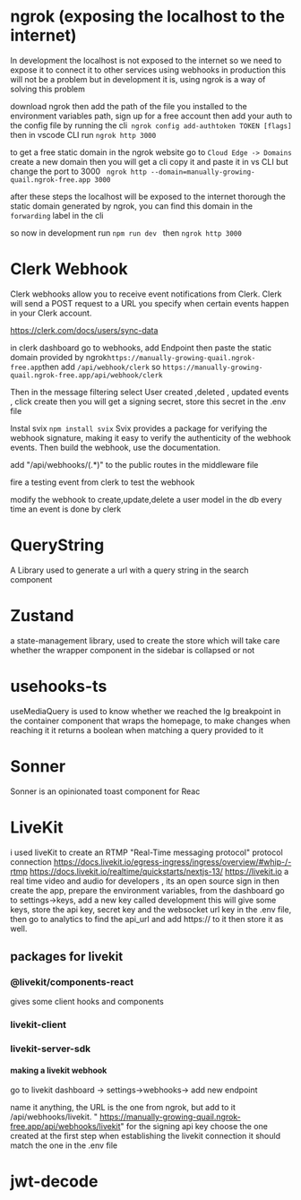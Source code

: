 # ngrok (exposing the localhost to the internet)

In development the localhost is not exposed to the internet so we need to expose it to connect it to other services using webhooks
in production this will not be a problem but in development it is,
using ngrok is a way of solving this problem

download ngrok then add the path of the file you installed to the environment variables path, sign up for a free account then add your auth to the config file by running the cli` ngrok config add-authtoken TOKEN [flags]`
then in vscode CLI run `ngrok http 3000`

to get a free static domain in the ngrok website go to `Cloud Edge -> Domains `create a new domain then you will get a cli copy it and paste it in vs CLI but change the port to 3000
` ngrok http --domain=manually-growing-quail.ngrok-free.app 3000`

after these steps the localhost will be exposed to the internet thorough the static domain generated by ngrok, you can find this domain in the `forwarding` label in the cli

so now in development run `npm run dev ` then `ngrok http 3000`

# Clerk Webhook

Clerk webhooks allow you to receive event notifications from Clerk. Clerk will send a POST request to a URL you specify when certain events happen in your Clerk account.

https://clerk.com/docs/users/sync-data

in clerk dashboard go to webhooks, add Endpoint then paste the static domain provided by ngrok`https://manually-growing-quail.ngrok-free.app`then add `/api/webhook/clerk` so `https://manually-growing-quail.ngrok-free.app/api/webhook/clerk`

Then in the message filtering select User created ,deleted , updated events , click create then you will get a signing secret, store this secret in the .env file

Instal svix `npm install svix`
Svix provides a package for verifying the webhook signature, making it easy to verify the authenticity of the webhook events.
Then build the webhook, use the documentation.

add "/api/webhooks/(.\*)" to the public routes in the middleware file

fire a testing event from clerk to test the webhook

modify the webhook to create,update,delete a user model in the db every time an event is done by clerk

# QueryString

A Library used to generate a url with a query string in the search component

# Zustand

a state-management library, used to create the store which will take care whether the wrapper component in the sidebar is collapsed or not

# usehooks-ts

useMediaQuery is used to know whether we reached the lg breakpoint in the container component that wraps the homepage, to make changes when reaching it
it returns a boolean when matching a query provided to it

# Sonner

Sonner is an opinionated toast component for Reac

# LiveKit

i used liveKit to create an RTMP "Real-Time messaging protocol" protocol connection
https://docs.livekit.io/egress-ingress/ingress/overview/#whip-/-rtmp
https://docs.livekit.io/realtime/quickstarts/nextjs-13/
https://livekit.io
a real time video and audio for developers , its an open source
sign in then create the app, prepare the environment variables, from the dashboard go to settings->keys, add a new key called development this will give some keys, store the api key, secret key and the websocket url key in the .env file, then go to analytics to find the api_url and add https:// to it then store it as well.

## packages for livekit

### @livekit/components-react

gives some client hooks and components

### livekit-client

### livekit-server-sdk

#### making a livekit webhook

go to livekit dashboard -> settings->webhooks-> add new endpoint

name it anything, the URL is the one from ngrok, but add to it /api/webhooks/livekit. " https://manually-growing-quail.ngrok-free.app/api/webhooks/livekit"
for the signing api key choose the one created at the first step when establishing the livekit connection it should match the one in the .env file

# jwt-decode
